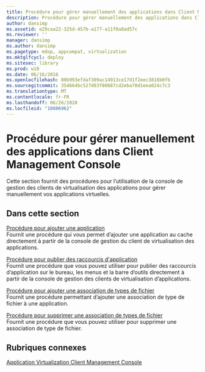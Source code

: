 ```yaml
---
title: Procédure pour gérer manuellement des applications dans Client Management Console
description: Procédure pour gérer manuellement des applications dans Client Management Console
author: dansimp
ms.assetid: e29caa22-325d-457b-a177-a11f8a8ad57c
ms.reviewer: ''
manager: dansimp
ms.author: dansimp
ms.pagetype: mdop, appcompat, virtualization
ms.mktglfcycl: deploy
ms.sitesec: library
ms.prod: w10
ms.date: 06/16/2016
ms.openlocfilehash: 80b993efdaf309ac14913ce17d1f2eec3816b0fb
ms.sourcegitcommit: 354664bc527d93f80687cd2eba70d1eea024c7c3
ms.translationtype: MT
ms.contentlocale: fr-FR
ms.lasthandoff: 06/26/2020
ms.locfileid: "10806962"
---
```

# Procédure pour gérer manuellement des applications dans Client Management Console


Cette section fournit des procédures pour l’utilisation de la console de gestion des clients de virtualisation des applications pour gérer manuellement vos applications virtuelles.

## Dans cette section


<a href="" id="how-to-add-an-application"></a>[Procédure pour ajouter une application](how-to-add-an-application.md)  
Fournit une procédure qui vous permet d’ajouter une application au cache directement à partir de la console de gestion du client de virtualisation des applications.

<a href="" id="how-to-publish-application-shortcuts"></a>[Procédure pour publier des raccourcis d'application](how-to-publish-application-shortcuts.md)  
Fournit une procédure que vous pouvez utiliser pour publier des raccourcis d’application sur le bureau, les menus et la barre d’outils directement à partir de la console de gestion des clients de virtualisation d’applications.

<a href="" id="how-to-add-a-file-type-association"></a>[Procédure pour ajouter une association de types de fichier](how-to-add-a-file-type-association.md)  
Fournit une procédure permettant d’ajouter une association de type de fichier à une application.

<a href="" id="how-to-delete-a-file-type-association"></a>[Procédure pour supprimer une association de types de fichier](how-to-delete-a-file-type-association.md)  
Fournit une procédure que vous pouvez utiliser pour supprimer une association de type de fichier.

## Rubriques connexes


[Application Virtualization Client Management Console](application-virtualization-client-management-console.md)

 

 






